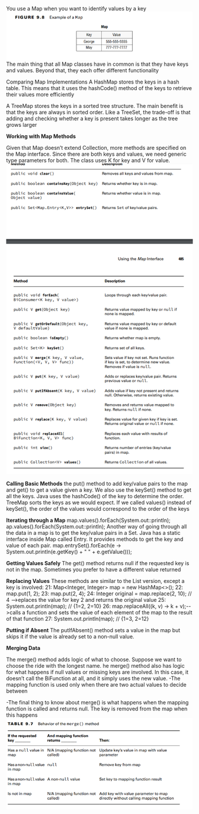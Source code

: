 You use a Map when you want to identify values by a key ![img_13.png](img_13.png)
The main thing that all Map classes have in common is that they have keys and values. 
Beyond that, they each offer different functionality

Comparing Map Implementations
A HashMap stores the keys in a hash table. This means that it uses the hashCode() method of
the keys to retrieve their values more efficiently

A TreeMap stores the keys in a sorted tree structure. The main benefit is that the keys are
always in sorted order. Like a TreeSet, the trade-off is that adding and checking whether a
key is present takes longer as the tree grows larger

**Working with Map Methods**

Given that Map doesn’t extend Collection, more methods are specified on the Map interface.
Since there are both keys and values, we need generic type parameters for both. The class
uses K for key and V for value.![img_14.png](img_14.png)

**Calling Basic Methods**
the put() method to add key/value pairs to the map and get() to get a
value given a key. We also use the keySet() method to get all the keys.
Java uses the hashCode() of the key to determine the order.
TreeMap sorts the keys as we would expect. If we called values() instead of keySet(),
the order of the values would correspond to the order of the keys

**Iterating through a Map**
map.values().forEach(System.out::println);
ap.values().forEach(System.out::println);
Another way of going through all the data in a map is to get the key/value pairs in a Set.
Java has a static interface inside Map called Entry. It provides methods to get the key and
value of each pair.
map.entrySet().forEach(e ->
System.out.println(e.getKey() + " " + e.getValue()));

**Getting Values Safely**
The get() method returns null if the requested key is not in the map. Sometimes you
prefer to have a different value returned

**Replacing Values**
These methods are similar to the List version, except a key is involved:
21: Map<Integer, Integer> map = new HashMap<>();
22: map.put(1, 2);
23: map.put(2, 4);
24: Integer original = map.replace(2, 10); // 4 -->eplaces the value for key 2 and returns the original value
25: System.out.println(map); // {1=2, 2=10}
26: map.replaceAll((k, v) -> k + v);-->calls a function and sets the value of each element of the map to the result
of that function
27: System.out.println(map); // {1=3, 2=12}

**Putting if Absent**
The putIfAbsent() method sets a value in the map but skips it if the value is already set to a
non-null value.

**Merging Data**

The merge() method adds logic of what to choose. Suppose we want to choose the ride with
the longest name. he merge() method also has logic for what happens if null values or missing keys are
involved. In this case, it doesn’t call the BiFunction at all, and it simply uses the new value.
-The mapping function is used only when there are two actual
values to decide between

-The final thing to know about merge() is what happens when the mapping function is
called and returns null. The key is removed from the map when this happens ![img_17.png](img_17.png)
